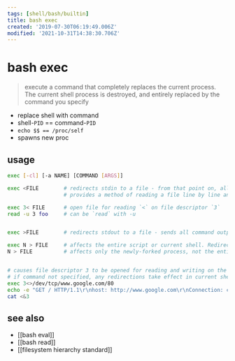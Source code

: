 ```yaml
---
tags: [shell/bash/builtin]
title: bash exec
created: '2019-07-30T06:19:49.006Z'
modified: '2021-10-31T14:38:30.706Z'
---
```


# bash exec

> execute a command that completely replaces the current process. The current shell process is destroyed, and entirely replaced by the command you specify

- replace shell with command
- shell-`PID` == command-`PID`
- `echo $$ == /proc/self`
- spawns new proc

## usage

```sh
exec [-cl] [-a NAME] [COMMAND [ARGS]]

exec <FILE        # redirects stdin to a file - from that point on, all stdin comes from that file, rather than keyboard input 
                  # provides a method of reading a file line by line and possibly parsing each line of input using sed and/or awk

exec 3< FILE      # open file for reading `<` on file descriptor `3`
read -u 3 foo     # can be `read` with -u


exec >FILE        # redirects stdout to a file - sends all command output that would normally go to stdout to that file

exec N > FILE     # affects the entire script or current shell. Redirection in the PID of the script or shell from that point on has changed. 
N > FILE          # affects only the newly-forked process, not the entire script or shell


# causes file descriptor 3 to be opened for reading and writing on the specified tcp socket
# if command not specified, any redirections take effect in current shell and return status is 0
exec 3<>/dev/tcp/www.google.com/80
echo -e "GET / HTTP/1.1\r\nhost: http://www.google.com\r\nConnection: close\r\n\r\n" >&3
cat <&3
```

## see also

- [[bash eval]]
- [[bash read]]
- [[filesystem hierarchy standard]]
